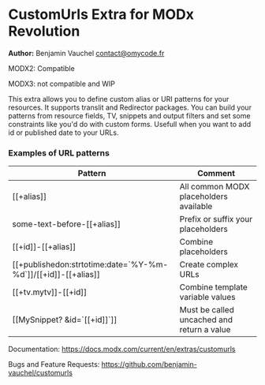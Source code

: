 CustomUrls Extra for MODx Revolution
=======================================


**Author:** Benjamin Vauchel <contact@omycode.fr>

MODX2: Compatible

MODX3: not compatible and WIP

This extra allows you to define custom alias or URI patterns for your resources. It supports translit and Redirector packages.
You can build your patterns from resource fields, TV, snippets and output filters and set some constraints like you'd do with custom forms.
Usefull when you want to add id or published date to your URLs.

### Examples of URL patterns

| Pattern | Comment |
----------|----------
[[+alias]]|All common MODX placeholders available|
|some-text-before-[[+alias]]|Prefix or suffix your placeholders|
|[[+id]]-[[+alias]]|Combine placeholders|
|[[+publishedon:strtotime:date=\`%Y-%m-%d\`]]/[[+id]]-[[+alias]]|Create complex URLs|
|[[+tv.mytv]]-[[+id]]|Combine template variable values|
|[[MySnippet? &id=\`[[+id]]\`]]|Must be called uncached and return a value|

Documentation: https://docs.modx.com/current/en/extras/customurls 

Bugs and Feature Requests: https://github.com/benjamin-vauchel/customurls
